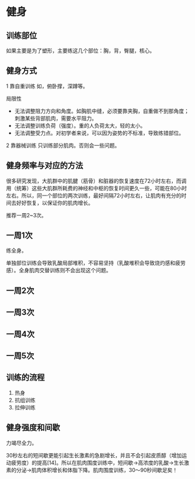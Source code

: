 # 健身
## 训练部位
如果主要是为了塑形，主要练这几个部位：胸，背，臀腿，核心。

## 健身方式
1 靠自重训练
如，俯卧撑，深蹲等。

局限性  

* 无法调整阻力方向和角度。如胸肌中缝，必须要靠夹胸，自重做不到那角度；刺激某些背部肌肉，需要水平阻力。
* 无法调整训练负荷（强度）。重的人负荷太大，轻的太小。
* 无法调整受力点。对初学者来说，可以因为姿势的不标准，导致练错部位。

2 靠器械训练
只训练部分肌肉。否则会一些问题。


## 健身频率与对应的方法
很多研究发现，大肌群中的肌腱（筋骨）和脏器的恢复速度在72小时左右，而调用（统筹）这些大肌群所耗费的神经和中枢的恢复时间更久一些，可能在80小时左右。所以，同一个部位的两次训练，最好间隔72小时左右，让肌肉有充分的时间去好好恢复，以保证你的肌肉增长。

推荐一周2~3次。

## 一周1次
练全身。

单独部位训练会导致乳酸局部堆积，不容易坚持（乳酸堆积会导致烧灼感和疲劳感）。全身肌肉交替训练则不会出现这个问题。


## 一周2次

## 一周3次

## 一周4次

## 一周5次

## 训练的流程
1. 热身
1. 抗组训练
1. 拉伸训练

## 健身强度和间歇
力竭尽全力。

30秒左右的短间歇更能引起生长激素的急剧增长，并且不会引起皮质醇（增加运动疲劳度）的提高[14]。所以在肌肉围度训练中，短间歇→高浓度的乳酸→生长激素的分泌→肌肉体积增长和体脂下降。肌肉围度训练，30～90秒间歇足矣！


